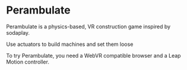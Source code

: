 # Perambulate

Perambulate is a physics-based, VR construction game inspired by sodaplay.

Use actuators to build machines and set them loose

To try Perambulate, you need a WebVR compatible browser and a Leap Motion
controller.
